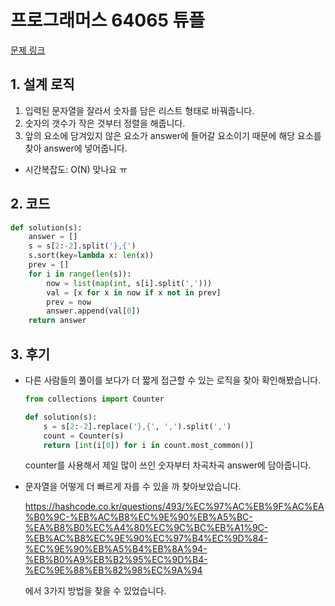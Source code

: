 # 프로그래머스 64065 튜플

[문제 링크](https://programmers.co.kr/learn/courses/30/lessons/64065)

## 1. 설계 로직

1. 입력된 문자열을 잘라서 숫자를 담은 리스트 형태로 바꿔줍니다.
2. 숫자의 갯수가 작은 것부터 정렬을 해줍니다.
3. 앞의 요소에 담겨있지 않은 요소가 answer에 들어갈 요소이기 때문에 해당 요소를 찾아 answer에 넣어줍니다.



- 시간복잡도: O(N) 맞나요 ㅠ

## 2. 코드

```python
def solution(s):
    answer = []
    s = s[2:-2].split('},{')
    s.sort(key=lambda x: len(x))
    prev = []
    for i in range(len(s)):
        now = list(map(int, s[i].split(',')))
        val = [x for x in now if x not in prev]
        prev = now
        answer.append(val[0])
    return answer
```



## 3. 후기

- 다른 사람들의 풀이를 보다가 더 짧게 접근할 수 있는 로직을 찾아 확인해봤습니다.

  ```python
  from collections import Counter
  
  def solution(s):
      s = s[2:-2].replace('},{', ',').split(',')
      count = Counter(s)
      return [int(i[0]) for i in count.most_common()]
  ```

  counter를 사용해서 제일 많이 쓰인 숫자부터 차곡차곡 answer에 담아줍니다.



- 문자열을 어떻게 더 빠르게 자를 수 있을 까 찾아보았습니다.

  https://hashcode.co.kr/questions/493/%EC%97%AC%EB%9F%AC%EA%B0%9C-%EB%AC%B8%EC%9E%90%EB%A5%BC-%EA%B8%B0%EC%A4%80%EC%9C%BC%EB%A1%9C-%EB%AC%B8%EC%9E%90%EC%97%B4%EC%9D%84-%EC%9E%90%EB%A5%B4%EB%8A%94-%EB%B0%A9%EB%B2%95%EC%9D%B4-%EC%9E%88%EB%82%98%EC%9A%94

  에서 3가지 방법을 찾을 수 있었습니다.